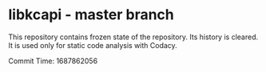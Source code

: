 # libkcapi - master branch

This repository contains frozen state of the repository.
Its history is cleared. It is used only for static code
analysis with Codacy.

Commit Time: 1687862056